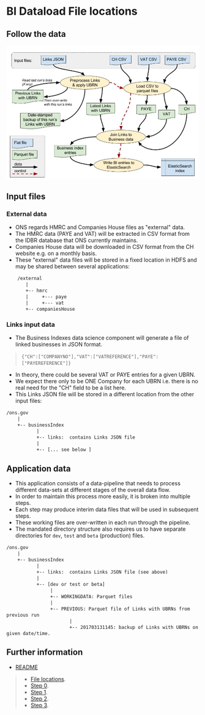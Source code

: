 # BI Dataload File locations #

## Follow the data

![](./bi-ingestion-data-flow.jpg)

## Input files ##

### External data ###

* ONS regards HMRC and Companies House files as "external" data.
* The HMRC data (PAYE and VAT) will be extracted in CSV format from the IDBR database that ONS currently maintains.
* Companies House data will be downloaded in CSV format from the CH website e.g. on a monthly basis.
* These "external" data files will be stored in a fixed location in HDFS and may be shared between several applications:

```
    /external
       |
       +-- hmrc
       |     +--- paye
       |     +--- vat
       +-- companiesHouse
```

### Links input data ###

* The Business Indexes data science component will generate a file of linked businesses in JSON format.

> `{"CH":["COMPANYNO"],"VAT":["VATREFERENCE"],"PAYE":["PAYEREFERENCE"]}`
  
* In theory, there could be several VAT or PAYE entries for a given UBRN.
* We expect there only to be ONE Company for each UBRN i.e. there is no real need for the "CH" field to be a list here.
* This Links JSON file will be stored in a different location from the other input files:

```
/ons.gov
    |
    +-- businessIndex
           |
           +-- links:  contains Links JSON file 
           |
           +-- [... see below ]
```

## Application data ##

* This application consists of a data-pipeline that needs to process different data-sets at different stages of the overall data flow.
* In order to maintain this process more easily, it is broken into multiple steps.
* Each step may produce interim data files that will be used in subsequent steps.
* These working files are over-written in each run through the pipeline.
* The mandated directory structure also requires us to have separate directories for `dev`, `test` and `beta` (production) files.

```
/ons.gov
    |
    +-- businessIndex
           |
           +-- links:  contains Links JSON file (see above)
           |
           +-- [dev or test or beta]
                |
                +-- WORKINGDATA: Parquet files
                |
                +-- PREVIOUS: Parquet file of Links with UBRNs from previous run                         
                       |            
                       +-- 201703131145: backup of Links with UBRNs on given date/time.
```



## Further information ##

* [README](../README.md)

> * [File locations](./bi-dataload-file-locations.md).
> * [Step 0](./bi-dataload-step-0.md).
> * [Step 1](./bi-dataload-step-1.md).
> * [Step 2](./bi-dataload-step-2.md).
> * [Step 3](./bi-dataload-step-3.md).
